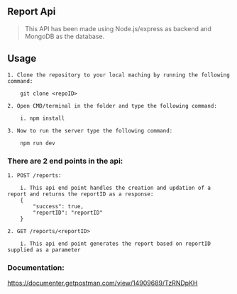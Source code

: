 ## Report Api

> This API has been made using Node.js/express as backend and MongoDB as the database.

## Usage

    1. Clone the repository to your local maching by running the following command:

    	git clone <repoID>

    2. Open CMD/terminal in the folder and type the following command:

    	i. npm install

    3. Now to run the server type the following command:

    	npm run dev

### There are 2 end points in the api:

    1. POST /reports:

    	i. This api end point handles the creation and updation of a report and returns the reportID as a response:
    	{
    		"success": true,
    		"reportID": "reportID"
    	}

    2. GET /reports/<reportID>

    	i. This api end point generates the report based on reportID supplied as a parameter

### Documentation:

https://documenter.getpostman.com/view/14909689/TzRNDpKH
